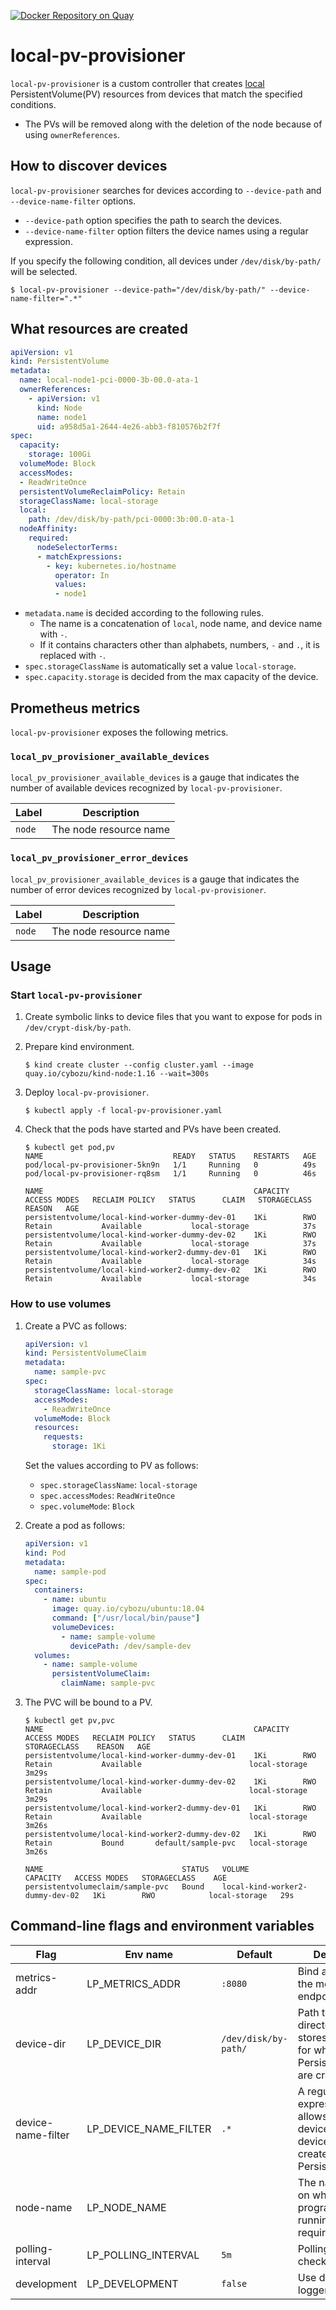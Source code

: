 [![Docker Repository on Quay](https://quay.io/repository/cybozu/local-pv-provisioner/status "Docker Repository on Quay")](https://quay.io/repository/cybozu/local-pv-provisioner)

local-pv-provisioner
====================

`local-pv-provisioner` is a custom controller that creates [local](https://kubernetes.io/docs/concepts/storage/volumes/#local) PersistentVolume(PV) resources from devices that match the specified conditions.

* The PVs will be removed along with the deletion of the node because of using `ownerReferences`.

## How to discover devices

`local-pv-provisioner` searches for devices according to `--device-path` and `--device-name-filter` options.

* `--device-path` option specifies the path to search the devices.
* `--device-name-filter` option filters the device names using a regular expression.

If you specify the following condition, all devices under `/dev/disk/by-path/` will be selected.

```console
$ local-pv-provisioner --device-path="/dev/disk/by-path/" --device-name-filter=".*"
```

## What resources are created

```yaml
apiVersion: v1
kind: PersistentVolume
metadata:
  name: local-node1-pci-0000-3b-00.0-ata-1
  ownerReferences:
    - apiVersion: v1
      kind: Node
      name: node1
      uid: a958d5a1-2644-4e26-abb3-f810576b2f7f
spec:
  capacity:
    storage: 100Gi
  volumeMode: Block
  accessModes:
  - ReadWriteOnce
  persistentVolumeReclaimPolicy: Retain
  storageClassName: local-storage
  local:
    path: /dev/disk/by-path/pci-0000:3b:00.0-ata-1
  nodeAffinity:
    required:
      nodeSelectorTerms:
      - matchExpressions:
        - key: kubernetes.io/hostname
          operator: In
          values:
          - node1
```

* `metadata.name` is decided according to the following rules.
    * The name is a concatenation of `local`, node name, and device name with `-`.
    * If it contains characters other than alphabets, numbers, `-` and `.`, it is replaced with `-`.
* `spec.storageClassName` is automatically set a value `local-storage`.
* `spec.capacity.storage` is decided from the max capacity of the device.

## Prometheus metrics

`local-pv-provisioner` exposes the following metrics.

### `local_pv_provisioner_available_devices`

`local_pv_provisioner_available_devices` is a gauge that indicates the number of available devices recognized by `local-pv-provisioner`.

| Label  | Description            |
| ------ | ---------------------- |
| `node` | The node resource name |

### `local_pv_provisioner_error_devices`

`local_pv_provisioner_available_devices` is a gauge that indicates the number of error devices recognized by `local-pv-provisioner`.

| Label  | Description            |
| ------ | ---------------------- |
| `node` | The node resource name |

## Usage

### Start `local-pv-provisioner`

1. Create symbolic links to device files that you want to expose for pods in `/dev/crypt-disk/by-path`.

2. Prepare kind environment.
    ```
    $ kind create cluster --config cluster.yaml --image quay.io/cybozu/kind-node:1.16 --wait=300s
    ```

3. Deploy `local-pv-provisioner`.
    ```
    $ kubectl apply -f local-pv-provisioner.yaml
    ```

4. Check that the pods have started and PVs have been created.
    ```
    $ kubectl get pod,pv
    NAME                             READY   STATUS    RESTARTS   AGE
    pod/local-pv-provisioner-5kn9n   1/1     Running   0          49s
    pod/local-pv-provisioner-rq8sm   1/1     Running   0          46s

    NAME                                               CAPACITY   ACCESS MODES   RECLAIM POLICY   STATUS      CLAIM   STORAGECLASS    REASON   AGE
    persistentvolume/local-kind-worker-dummy-dev-01    1Ki        RWO            Retain           Available           local-storage            37s
    persistentvolume/local-kind-worker-dummy-dev-02    1Ki        RWO            Retain           Available           local-storage            37s
    persistentvolume/local-kind-worker2-dummy-dev-01   1Ki        RWO            Retain           Available           local-storage            34s
    persistentvolume/local-kind-worker2-dummy-dev-02   1Ki        RWO            Retain           Available           local-storage            34s
    ```

### How to use volumes

1. Create a PVC as follows:
    ```yaml
    apiVersion: v1
    kind: PersistentVolumeClaim
    metadata:
      name: sample-pvc
    spec:
      storageClassName: local-storage
      accessModes:
        - ReadWriteOnce
      volumeMode: Block
      resources:
        requests:
          storage: 1Ki
    ```
    Set the values according to PV as follows:
    * `spec.storageClassName`: `local-storage`
    * `spec.accessModes`: `ReadWriteOnce`
    * `spec.volumeMode`: `Block`

2. Create a pod as follows:
    ```yaml
    apiVersion: v1
    kind: Pod
    metadata:
      name: sample-pod
    spec:
      containers:
        - name: ubuntu
          image: quay.io/cybozu/ubuntu:18.04
          command: ["/usr/local/bin/pause"]
          volumeDevices:
            - name: sample-volume
              devicePath: /dev/sample-dev
      volumes:
        - name: sample-volume
          persistentVolumeClaim:
            claimName: sample-pvc
    ```

3. The PVC will be bound to a PV.
    ```
    $ kubectl get pv,pvc
    NAME                                               CAPACITY   ACCESS MODES   RECLAIM POLICY   STATUS      CLAIM                STORAGECLASS    REASON   AGE
    persistentvolume/local-kind-worker-dummy-dev-01    1Ki        RWO            Retain           Available                        local-storage            3m29s
    persistentvolume/local-kind-worker-dummy-dev-02    1Ki        RWO            Retain           Available                        local-storage            3m29s
    persistentvolume/local-kind-worker2-dummy-dev-01   1Ki        RWO            Retain           Available                        local-storage            3m26s
    persistentvolume/local-kind-worker2-dummy-dev-02   1Ki        RWO            Retain           Bound       default/sample-pvc   local-storage            3m26s

    NAME                               STATUS   VOLUME                            CAPACITY   ACCESS MODES   STORAGECLASS    AGE
    persistentvolumeclaim/sample-pvc   Bound    local-kind-worker2-dummy-dev-02   1Ki        RWO            local-storage   29s
    ```

## Command-line flags and environment variables

| Flag               | Env name              | Default              | Description                                                                                         |
| ------------------ | --------------------- | -------------------- | --------------------------------------------------------------------------------------------------- |
| metrics-addr       | LP_METRICS_ADDR       | `:8080`              | Bind address for the metrics endpoint.                                                              |
| device-dir         | LP_DEVICE_DIR         | `/dev/disk/by-path/` | Path to the directory that stores the devices for which PersistentVolumes are created.              |
| device-name-filter | LP_DEVICE_NAME_FILTER | `.*`                 | A regular expression that allows selection of devices on device-idr to be created PersistentVolume. |
| node-name          | LP_NODE_NAME          |                      | The name of Node on which this program is running. It is a required flag.                           |
| polling-interval   | LP_POLLING_INTERVAL   | `5m`                 | Polling interval to check devices.                                                                  |
| development        | LP_DEVELOPMENT        | `false`              | Use development logger config.                                                                      |
